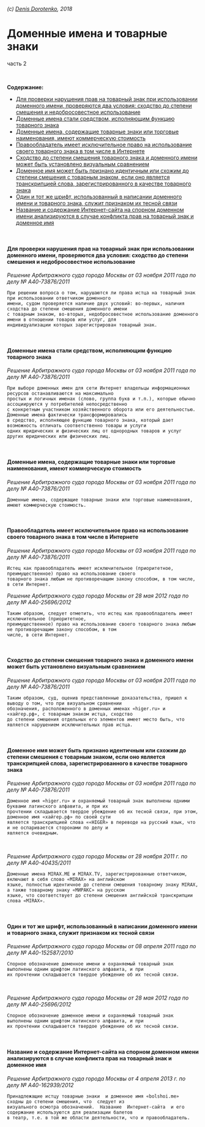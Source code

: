 *(c) [Denis Dorotenko](http://linkedin.com/in/dorotenko/), 2018*

# Доменные имена и товарные знаки
часть 2

<br/>

**Содержание:**
* [Для проверки нарушения прав на товарный знак при использовании доменного имени, проверяются два условия: сходство до степени смешения и недобросовестное использование](https://bit.ly/2xLmf3H)
* [Доменные имена стали средством, исполняющим функцию товарного знака](https://bit.ly/2QWhKfs)
* [Доменные имена, содержащие товарные знаки или торговые наименования, имеют коммерческую стоимость](https://bit.ly/2xQCEnm)
* [Правообладатель имеет исключительное право на использование своего товарного знака в том числе в Интернете](https://bit.ly/2N2ANS6)
* [Сходство до степени смешения товарного знака и доменного имени может быть установлено визуальным сравнением](https://bit.ly/2OPKaq6)
* [Доменное имя может быть признано идентичным или схожим до степени смешения с товарным знаком, если оно является транскрипцией слова, зарегистрированного в качестве товарного знака](https://bit.ly/2zrpO0Y)
* [Один и тот же шрифт, использованный в написании доменного имени и товарного знака, служит признаком их тесной связи](https://bit.ly/2N0H54z)
* [Название и содержание Интернет-сайта на спорном доменном имени анализируются в случае конфликта прав на товарный знак и доменное имя](https://bit.ly/2QX0GWI)



<br/>

#### Для проверки нарушения прав на товарный знак при использовании доменного имени, проверяются два условия: сходство до степени смешения и недобросовестное использование
*Решение Арбитражного суда города Москвы от 03 ноября 2011 года по делу № А40-73876/2011*
```
При решении вопроса о том, нарушаются ли права истца на товарный знак при использовании ответчиком доменного 
имени, судом проверяется наличие двух условий: во-первых, наличия сходства до степени смешения доменного имени 
с товарным знаком, во-вторых, недобросовестное использование доменного имени в отношении товаров или услуг, для 
индивидуализации которых зарегистрирован товарный знак.
```

<br>

#### Доменные имена стали средством, исполняющим функцию товарного знака 
*Решение Арбитражного суда города Москвы от 03 ноября 2011 года по делу № А40-73876/2011*
```
При выборе доменных имен для сети Интернет владельцы информационных ресурсов останавливаются на максимально 
простых и логичных именах (слово, группа букв и т.п.), которые обычно ассоциируются у потребителей непосредственно 
с конкретным участником хозяйственного оборота или его деятельностью. Доменные имена фактически трансформировались 
в средство, исполняющее функцию товарного знака, который дает возможность отличать соответственно товары и услуги 
одних юридических и физических лиц от однородных товаров и услуг других юридических или физических лиц. 
```

<br>

#### Доменные имена, содержащие товарные знаки или торговые наименования, имеют коммерческую стоимость
*Решение Арбитражного суда города Москвы от 03 ноября 2011 года по делу № А40-73876/2011*
```
Доменные имена, содержащие товарные знаки или торговые наименования, имеют коммерческую стоимость.
```

<br>

#### Правообладатель имеет исключительное право на использование своего товарного знака в том числе в Интернете
*Решение Арбитражного суда города Москвы от 03 ноября 2011 года по делу № А40-73876/2011*
```
Истец как правообладатель имеет исключительное (приоритетное, преимущественное) право на использование своего 
товарного знака любым не противоречащим закону способом, в том числе, в сети Интернет.
```

*Решение Арбитражного суда города Москвы от 28 мая 2012 года по делу № А40-25696/2012*
```
Таким образом, следует отметить, что истец как правообладатель имеет исключительное (приоритетное, 
преимущественное) право на использование своего товарного знака любым не противоречащим закону способом, в том 
числе, в сети Интернет.
```

<br>

#### Сходство до степени смешения товарного знака и доменного имени может быть установлено визуальным сравнением
*Решение Арбитражного суда города Москвы от 03 ноября 2011 года по делу № А40-73876/2011*
```
Таким образом, суд, оценив представленные доказательства, пришел к выводу о том, что при визуальном сравнении 
обозначения, расположенного в доменных именах «higer.ru» и «хайгер.рф», с товарным знаком истца, сходство 
до степени смешения отдельных его элементов имеет место быть, что является нарушением исключительных прав истца.
```

<br>

#### Доменное имя может быть признано идентичным или схожим до степени смешения с товарным знаком, если оно является транскрипцией слова, зарегистрированного в качестве товарного знака
*Решение Арбитражного суда города Москвы от 03 ноября 2011 года по делу № А40-73876/2011*
```
Доменное имя «higer.ru» и охраняемый товарный знак выполнены одними буквами латинского алфавита, и при их 
прочтении складывается твердое убеждение об их тесной связи, при этом, доменное имя «хайгер.рф» по своей сути 
является транскрипцией слова ««HIGER» в переводе на русский язык, что и не оспаривается сторонами по делу и 
является очевидным.
```

<br>

*Решение Арбитражного суда города Москвы от 28 ноября 2011 г. по делу № А40-40435/2011*
```
Доменные имена MIRAX.ME и MIRAX.TV, зарегистрированные ответчиком, включают в себя слово «MIRAX» на английском 
языке, полностью идентичное до степени смешения товарному знаку MIRAX, а также товарному знаку «МИРАКС» на русском 
языке, что соответствует до степени смешения английской транскрипции слова «MIRAX».
```

<br>

#### Один и тот же шрифт, использованный в написании доменного имени и товарного знака, служит признаком их тесной связи
*Решение Арбитражного суда города Москвы от 08 апреля 2011 года по делу № А40-152587/2010*
```
Спорное обозначение доменное имени и охраняемый товарный знак выполнены одним шрифтом латинского алфавита, и при 
их прочтении складывается твердое убеждение об их тесной связи.
```

<br>

*Решение Арбитражного суда города Москвы от 28 мая 2012 года по делу № А40-25696/2012*
```
Спорное обозначение доменное имени и охраняемый товарный знак выполнены одним шрифтом латинского алфавита, и при 
их прочтении складывается твердое убеждение об их тесной связи.
```

<br>

#### Название и содержание Интернет-сайта на спорном доменном имени анализируются в случае конфликта прав на товарный знак и доменное имя
*Решение Арбитражного суда города Москвы от 4 апреля 2013 г. по делу № А40-162939/2012*
```
Принадлежащие истцу товарные знаки  и доменное имя «bolshoi.me»  сходны до степени смешения, что  следует из 
визуального осмотра обозначений.  Название  Интернет-сайта  и его содержание используются для реализации балетов 
в театр, т.е. в той же области деятельности, что и правообладатель.
```

<br>

